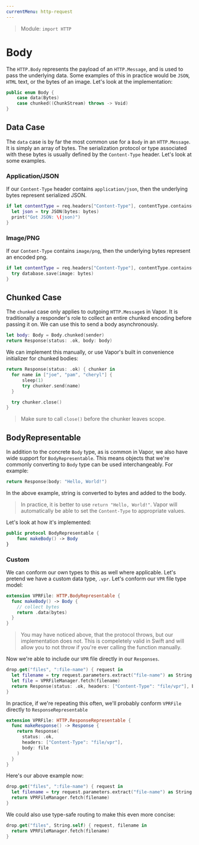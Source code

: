 ```yaml
---
currentMenu: http-request
---
```


> Module: `import HTTP`

# Body

The `HTTP.Body` represents the payload of an `HTTP.Message`, and is used to pass the underlying data. Some examples of this in practice would be `JSON`, `HTML` text, or the bytes of an image. Let's look at the implementation:

```swift
public enum Body {
    case data(Bytes)
    case chunked((ChunkStream) throws -> Void)
}
```

## Data Case

The `data` case is by far the most common use for a `Body` in an `HTTP.Message`. It is simply an array of bytes. The serialization protocol or type associated with these bytes is usually defined by the `Content-Type` header. Let's look at some examples.

### Application/JSON

If our `Content-Type` header contains `application/json`, then the underlying bytes represent serialized JSON.

```swift
if let contentType = req.headers["Content-Type"], contentType.contains("application/json"), let bytes = req.body.bytes {
  let json = try JSON(bytes: bytes)
  print("Got JSON: \(json)")
}
```

### Image/PNG

If our `Content-Type` contains `image/png`, then the underlying bytes represent an encoded png.

```swift
if let contentType = req.headers["Content-Type"], contentType.contains("image/png"), let bytes = req.body.bytes {
  try database.save(image: bytes)
}
```

## Chunked Case

The `chunked` case only applies to outgoing `HTTP.Message`s in Vapor. It is traditionally a responder's role to collect an entire chunked encoding before passing it on. We can use this to send a body asynchronously.

```swift
let body: Body = Body.chunked(sender)
return Response(status: .ok, body: body)
```

We can implement this manually, or use Vapor's built in convenience initializer for chunked bodies:

```swift
return Response(status: .ok) { chunker in
  for name in ["joe", "pam", "cheryl"] {
      sleep(1)
      try chunker.send(name)
  }

  try chunker.close()
}
```

> Make sure to call `close()` before the chunker leaves scope.

## BodyRepresentable

In addition to the concrete `Body` type, as is common in Vapor, we also have wide support for `BodyRepresentable`. This means objects that we're commonly converting to `Body` type can be used interchangeably. For example:

```swift
return Response(body: "Hello, World!")
```

In the above example, string is converted to bytes and added to the body.

> In practice, it is better to use `return "Hello, World!"`. Vapor will automatically be able to set the `Content-Type` to appropriate values.

Let's look at how it's implemented:

```swift
public protocol BodyRepresentable {
    func makeBody() -> Body
}
```

### Custom

We can conform our own types to this as well where applicable. Let's pretend we have a custom data type, `.vpr`. Let's conform our `VPR` file type model:

```swift
extension VPRFile: HTTP.BodyRepresentable {
  func makeBody() -> Body {
    // collect bytes
    return .data(bytes)
  }
}
```

> You may have noticed above, that the protocol throws, but our implementation does not. This is compeletely valid in Swift and will allow you to not throw if you're ever calling the function manually.

Now we're able to include our `VPR` file directly in our `Responses`.

```swift
drop.get("files", ":file-name") { request in
  let filename = try request.parameters.extract("file-name") as String
  let file = VPRFileManager.fetch(filename)
  return Response(status: .ok, headers: ["Content-Type": "file/vpr"], body: file)
}
```

In practice, if we're repeating this often, we'll probably conform `VPRFile` directly to `ResponseRepresentable`

```swift
extension VPRFile: HTTP.ResponseRepresentable {
  func makeResponse() -> Response {
    return Response(
      status: .ok,
      headers: ["Content-Type": "file/vpr"],
      body: file
    )
  }
}
```

Here's our above example now:

```swift
drop.get("files", ":file-name") { request in
  let filename = try request.parameters.extract("file-name") as String
  return VPRFileManager.fetch(filename)
}
```

We could also use type-safe routing to make this even more concise:

```swift
drop.get("files", String.self) { request, filename in
  return VPRFileManager.fetch(filename)
}
```
